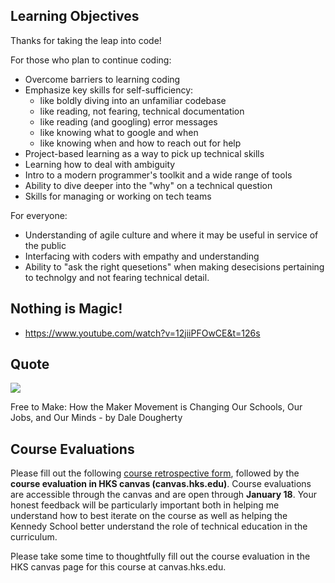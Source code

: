 ## Learning Objectives

Thanks for taking the leap into code!

For those who plan to continue coding:

- Overcome barriers to learning coding
- Emphasize key skills for self-sufficiency:
	- like boldly diving into an unfamiliar codebase
	- like reading, not fearing, technical documentation
	- like reading (and googling) error messages
	- like knowing what to google and when
	- like knowing when and how to reach out for help
- Project-based learning as a way to pick up technical skills
- Learning how to deal with ambiguity
- Intro to a modern programmer's toolkit and a wide range of  tools
- Ability to dive deeper into the "why" on a technical question
- Skills for managing or working on tech teams

For everyone: 

- Understanding of agile culture and where it may be useful in service of the public
- Interfacing with coders with empathy and understanding
- Ability to "ask the right quesetions" when making desecisions pertaining to technolgy and not fearing technical detail.


## Nothing is Magic!

* https://www.youtube.com/watch?v=12jiiPFOwCE&t=126s


## Quote

![](https://www.evernote.com/shard/s150/sh/ea7383a1-438d-4fba-8706-cd21af484ac6/56e394f2b6f72325/res/300ce791-5f8f-4ec9-b0ad-44b5f4957365/skitch.png?resizeSmall&width=832)

Free to Make: How the Maker Movement is Changing Our Schools, Our Jobs, and Our Minds - by Dale Dougherty

## Course Evaluations

Please fill out the following [course retrospective form](https://docs.google.com/forms/d/1KV4VNvuw-mBNhwItpgbP3W5YVLZIuhMVhqftIFf7Uyo/edit), followed by the **course evaluation 
in HKS canvas (canvas.hks.edu)**. Course evaluations are accessible through the canvas and are open through **January 18**. Your honest feedback will be particularly important both in helping me understand how to best iterate on the course as well as helping the Kennedy School better understand the role of technical education in the curriculum. 

Please take some time to thoughtfully fill out the course evaluation in the HKS canvas page for this course at canvas.hks.edu.

